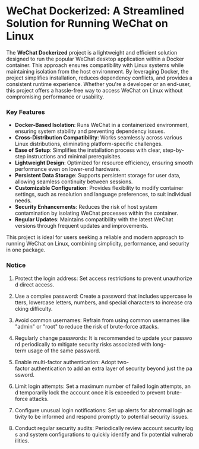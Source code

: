 # WeChat Dockerized: A Streamlined Solution for Running WeChat on Linux

The **WeChat Dockerized** project is a lightweight and efficient solution designed to run the popular WeChat desktop application within a Docker container. This approach ensures compatibility with Linux systems while maintaining isolation from the host environment. By leveraging Docker, the project simplifies installation, reduces dependency conflicts, and provides a consistent runtime experience. Whether you're a developer or an end-user, this project offers a hassle-free way to access WeChat on Linux without compromising performance or usability.

### Key Features

- **Docker-Based Isolation**: Runs WeChat in a containerized environment, ensuring system stability and preventing dependency issues.
- **Cross-Distribution Compatibility**: Works seamlessly across various Linux distributions, eliminating platform-specific challenges.
- **Ease of Setup**: Simplifies the installation process with clear, step-by-step instructions and minimal prerequisites.
- **Lightweight Design**: Optimized for resource efficiency, ensuring smooth performance even on lower-end hardware.
- **Persistent Data Storage**: Supports persistent storage for user data, allowing seamless continuity between sessions.
- **Customizable Configuration**: Provides flexibility to modify container settings, such as resolution and language preferences, to suit individual needs.
- **Security Enhancements**: Reduces the risk of host system contamination by isolating WeChat processes within the container.
- **Regular Updates**: Maintains compatibility with the latest WeChat versions through frequent updates and improvements.

This project is ideal for users seeking a reliable and modern approach to running WeChat on Linux, combining simplicity, performance, and security in one package.

### Notice

1.  Protect the login address: Set access restrictions to prevent unauthorized direct access.
    
2.  Use a complex password: Create a password that includes uppercase letters, lowercase letters, numbers, and special characters to increase cracking difficulty.
    
3.  Avoid common usernames: Refrain from using common usernames like "admin" or "root" to reduce the risk of brute-force attacks.
    
4.  Regularly change passwords: It is recommended to update your password periodically to mitigate security risks associated with long-term usage of the same password.
    
5.  Enable multi-factor authentication: Adopt two-factor authentication to add an extra layer of security beyond just the password.
    
6.  Limit login attempts: Set a maximum number of failed login attempts, and temporarily lock the account once it is exceeded to prevent brute-force attacks.
    
7.  Configure unusual login notifications: Set up alerts for abnormal login activity to be informed and respond promptly to potential security issues.
    
8.  Conduct regular security audits: Periodically review account security logs and system configurations to quickly identify and fix potential vulnerabilities.
        